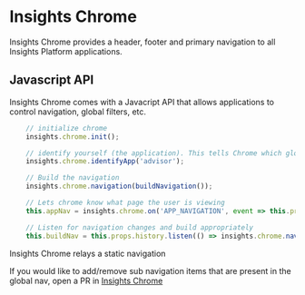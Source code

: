 # Insights Chrome

Insights Chrome provides a header, footer and primary navigation to all Insights Platform applications.

## Javascript API

Insights Chrome comes with a Javacript API that allows applications to control navigation, global filters, etc.

```js
    // initialize chrome
    insights.chrome.init();

    // identify yourself (the application). This tells Chrome which global navigation element should be active
    insights.chrome.identifyApp('advisor');

    // Build the navigation
    insights.chrome.navigation(buildNavigation());

    // Lets chrome know what page the user is viewing
    this.appNav = insights.chrome.on('APP_NAVIGATION', event => this.props.history.push(`/${event.navId}`));

    // Listen for navigation changes and build appropriately
    this.buildNav = this.props.history.listen(() => insights.chrome.navigation(buildNavigation()));
```

Insights Chrome relays a static navigation

If you would like to add/remove sub navigation items that are present in the global nav, open a PR in [Insights Chrome](https://github.com/RedHatInsights/insights-chrome)
